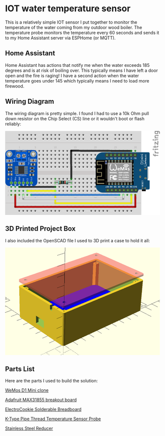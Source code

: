 # IOT water temperature sensor

This is a relatively simple IOT sensor I put together to monitor the temperature of the water
coming from my outdoor wood boiler. The temperature probe monitors the temperature every 60
seconds and sends it to my Home Assistant server via ESPHome (or MQTT). 

## Home Assistant

Home Assistant has actions that notify me when the water exceeds 185 degrees and is at risk
of boiling over. This typically means I have left a door open and the fire is raging! I have
a second action when the water temperature goes under 145 which typically means I need to load
more firewood.

## Wiring Diagram

The wiring diagram is pretty simple. I found I had to use a 10k Ohm pull down resistor on the
Chip Select (CS) line or it wouldn't boot or flash reliably:

![Wiring Diagram](water-temperature-sensor.png)

## 3D Printed Project Box

I also included the OpenSCAD file I used to 3D print a case to hold it all:

![Project Box](project-box.png)

## Parts List

Here are the parts I used to build the solution:

[WeMos D1 Mini clone](https://smile.amazon.com/gp/product/B08C7FYM5T/ref=ppx_yo_dt_b_search_asin_title?ie=UTF8&psc=1)

[Adafruit MAX31855 breakout board](https://smile.amazon.com/gp/product/B00SK8NDAI/ref=ppx_yo_dt_b_search_asin_title?ie=UTF8&psc=1)

[ElectroCookie Solderable Breadboard](https://smile.amazon.com/gp/product/B07ZV8FWM4/ref=ppx_yo_dt_b_asin_title_o02_s01?ie=UTF8&psc=1)

[K-Type Pipe Thread Temperature Sensor Probe](https://smile.amazon.com/gp/product/B07QP6P3NL/ref=ppx_yo_dt_b_asin_title_o09_s00?ie=UTF8&psc=1)

[Stainless Steel Reducer](https://smile.amazon.com/gp/product/B07NZ9XQ19/ref=ppx_yo_dt_b_asin_title_o05_s00?ie=UTF8&psc=1)
